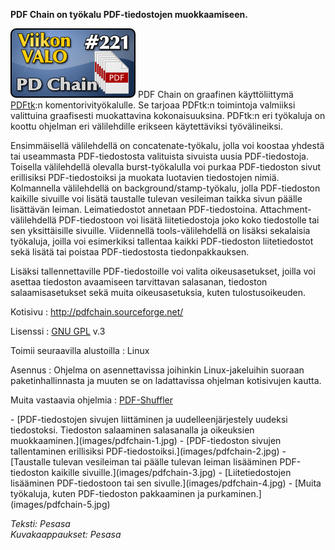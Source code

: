 <!--
Title: PDF Chain
Week: 5x13
Number: 221
Date: 2015/04/06 14:22
Pageimage: valo221-pdfchain.png
Tags: Linux,PDF,Toimisto
-->

**PDF Chain on työkalu PDF-tiedostojen muokkaamiseen.**

![](images/valo221-pdfchain.png "fig:valo221-pdfchain.png") PDF Chain on
graafinen käyttöliittymä [PDFtk](PDFtk):n
komentorivityökalulle. Se tarjoaa PDFtk:n toimintoja valmiiksi
valittuina graafisesti muokattavina kokonaisuuksina. PDFtk:n eri
työkaluja on koottu ohjelman eri välilehdille erikseen käytettäviksi
työvälineiksi.

Ensimmäisellä välilehdellä on concatenate-työkalu, jolla voi koostaa
yhdestä tai useammasta PDF-tiedostosta valituista sivuista uusia
PDF-tiedostoja. Toisella välilehdellä olevalla burst-työkalulla voi
purkaa PDF-tiedoston sivut erillisiksi PDF-tiedostoiksi ja muokata
luotavien tiedostojen nimiä. Kolmannella välilehdellä on
background/stamp-työkalu, jolla PDF-tiedoston kaikille sivuille voi
lisätä taustalle tulevan vesileiman taikka sivun päälle lisättävän
leiman. Leimatiedostot annetaan PDF-tiedostoina. Attachment-välilehdellä
PDF-tiedostoon voi lisätä liitetiedostoja joko koko tiedostolle tai sen
yksittäisille sivuille. Viidennellä tools-välilehdellä on lisäksi
sekalaisia työkaluja, joilla voi esimerkiksi tallentaa kaikki
PDF-tiedoston liitetiedostot sekä lisätä tai poistaa PDF-tiedostosta
tiedonpakkauksen.

Lisäksi tallennettaville PDF-tiedostoille voi valita oikeusasetukset,
joilla voi asettaa tiedoston avaamiseen tarvittavan salasanan, tiedoston
salaamisasetukset sekä muita oikeusasetuksia, kuten tulostusoikeuden.

Kotisivu
:   <http://pdfchain.sourceforge.net/>

Lisenssi
:   [GNU GPL](GNU_GPL) v.3

Toimii seuraavilla alustoilla
:   Linux

Asennus
:   Ohjelma on asennettavissa joihinkin Linux-jakeluihin suoraan
    paketinhallinnasta ja muuten se on ladattavissa ohjelman kotisivujen
    kautta.

Muita vastaavia ohjelmia
:   [PDF-Shuffler](PDF-Shuffler)

<div class="psgallery" markdown="1">
-   [PDF-tiedostojen sivujen liittäminen ja uudelleenjärjestely uudeksi
    tiedostoksi. Tiedoston salaaminen salasanalla ja oikeuksien
    muokkaaminen.](images/pdfchain-1.jpg)
-   [PDF-tiedoston sivujen tallentaminen erillisiksi
    PDF-tiedostoiksi.](images/pdfchain-2.jpg)
-   [Taustalle tulevan vesileiman tai päälle tulevan leiman lisääminen
    PDF-tiedoston kaikille sivuille.](images/pdfchain-3.jpg)
-   [Liitetiedostojen lisääminen PDF-tiedostoon tai sen
    sivulle.](images/pdfchain-4.jpg)
-   [Muita työkaluja, kuten PDF-tiedoston pakkaaminen ja
    purkaminen.](images/pdfchain-5.jpg)
</div>

*Teksti: Pesasa* <br />
*Kuvakaappaukset: Pesasa*
